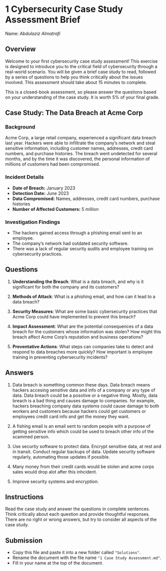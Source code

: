 # 1 Cybersecurity Case Study Assessment Brief

Name: _Abdulaziz Almatrafi_

## Overview

Welcome to your first cybersecurity case study assessment! This exercise is designed to introduce you to the critical field of cybersecurity through a real-world scenario. You will be given a brief case study to read, followed by a series of questions to help you think critically about the issues involved. This assessment should take about 15 minutes to complete.

This is a closed-book assessment, so please answer the questions based on your understanding of the case study. It is worth 5% of your final grade.

## Case Study: The Data Breach at Acme Corp

### Background

Acme Corp, a large retail company, experienced a significant data breach last year. Hackers were able to infiltrate the company’s network and steal sensitive information, including customer names, addresses, credit card numbers, and purchase histories. The breach went undetected for several months, and by the time it was discovered, the personal information of millions of customers had been compromised.

### Incident Details

- **Date of Breach:** January 2023
- **Detection Date:** June 2023
- **Data Compromised:** Names, addresses, credit card numbers, purchase histories
- **Number of Affected Customers:** 5 million

### Investigation Findings

- The hackers gained access through a phishing email sent to an employee.
- The company’s network had outdated security software.
- There was a lack of regular security audits and employee training on cybersecurity practices.

## Questions

1. **Understanding the Breach**: What is a data breach, and why is it significant for both the company and its customers?

2. **Methods of Attack**: What is a phishing email, and how can it lead to a data breach?

3. **Security Measures**: What are some basic cybersecurity practices that Acme Corp could have implemented to prevent this breach?

4. **Impact Assessment**: What are the potential consequences of a data breach for the customers whose information was stolen? How might this breach affect Acme Corp’s reputation and business operations?

5. **Preventative Actions**: What steps can companies take to detect and respond to data breaches more quickly? How important is employee training in preventing cybersecurity incidents?

## Answers

1. Data breach is something common these days. Data breach means hackers accesing sensitive data and info of a company or any type of data. Data breach could be a posotive or a negative thing. Mostly, data breach is a bad thing and causes damage to companies. for example, hackers breaching company data systems could cause damage to both workers and customers because hackers could get customers or employees credit card info and get the money they want. 

2. A fishing email is an email sent to random people with a purpose of getting sensitive info which could be used to breach other info of the scammed person.

3. Use security software to protect data. Encrypt sensitive data, at rest and in transit. Conduct regular backups of data. Update security software regularly, automating those updates if possible.

4. Many money from their credit cards would be stolen and acme corps sales would drop alot after this inhcident.

5. Improve security systems and encryption.

## Instructions

Read the case study and answer the questions in complete sentences.
Think critically about each question and provide thoughtful responses.
There are no right or wrong answers, but try to consider all aspects of the case study.

## Submission

- Copy this file and paste it into a new folder called `"Solutions"`.
- Rename the document with the file name `"1 Case Study Assessment.md"`.
- Fill in your name at the top of the document.
